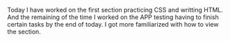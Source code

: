 Today I have worked on the first section practicing CSS and writting HTML. And the remaining of the time I worked on the APP testing having to finish certain tasks by the end of today. I got more familiarized with how to view the section. 